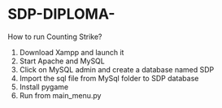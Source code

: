 # SDP-DIPLOMA-
How to run Counting Strike?
1. Download Xampp and launch it
2. Start Apache and MySQL
3. Click on MySQL admin and create a database named SDP
4. Import the sql file from MySql folder to SDP database
5. Install pygame
6. Run from main_menu.py